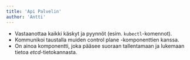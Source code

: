 ```yaml
---
title: 'Api Palvelin'
author: 'Antti'
---
```


- Vastaanottaa kaikki käskyt ja pyynnöt (esim. `kubectl`-komennot).  
- Kommunikoi taustalla muiden control plane -komponenttien kanssa.  
- On ainoa komponentti, joka pääsee suoraan tallentamaan ja lukemaan tietoa *etcd*-tietokannasta.